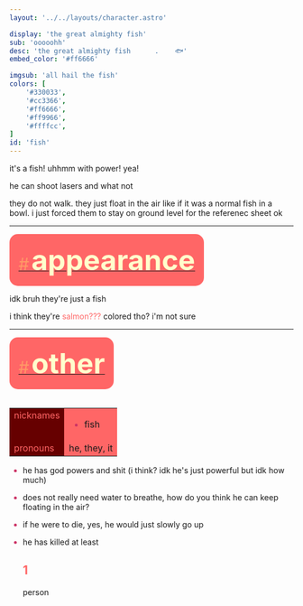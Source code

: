 ```yaml
---
layout: '../../layouts/character.astro'

display: 'the great almighty fish'
sub: 'ooooohh'
desc: 'the great almighty fish      .    🐟'
embed_color: '#ff6666'

imgsub: 'all hail the fish'
colors: [
    '#330033',
    '#cc3366',
    '#ff6666',
    '#ff9966',
    '#ffffcc',
]
id: 'fish'
---
```

<style>
    :root {
        --header-color: #301;
        --header-logo-color-1: #ffc;
        --header-logo-color-2: #f66;

        --col-bright: #ffc;
        --col-light: #f96;
        --col-main: #f66;
        --col-dim: #c36;
        --col-dark: #600;

        --col-bg: #603;
        --col-char-bg: #f66;

        --col-link: #f66;
        --col-link-hover: #f96
    }

    td {
        background-color: var(--col-main);
    }

    li::marker {
        color: var(--col-dim);  
    }

    td.name {
        background-color: var(--col-dark);
        color: var(--col-main);
        box-shadow: unset;
        align-content: start;
    }
</style>

it's a fish! uhhmm with power! yea!

he can shoot lasers and what not

they do not walk. they just float in the air like if it was a normal fish in a bowl. i just forced them to stay on ground level for the referenec sheet ok

<hr>
<section id="appearance" style="text-align: left">

<div style="background-color: var(--col-main); padding: 16px; border-radius: 15px; width: fit-content;">
<a href="#appearance">
<span style="font-size: 30px; color: var(--col-light)">#</span>
<span style="font-weight: bolder; font-size: 50px; margin: 0; margin-top: 30px; color: var(--col-bright)">
appearance
</span>
</a>
</div>

idk bruh they're just a fish

i think they're <span style="color: #f66">salmon???</span> colored tho? i'm not sure
</section>

<hr>
<section id="other" style="text-align: left">

<div style="background-color: var(--col-main); padding: 16px; border-radius: 15px; width: fit-content;">
<a href="#other">
<span style="font-size: 30px; color: var(--col-light)">#</span>
<span style="font-weight: bolder; font-size: 50px; margin: 0; margin-top: 30px; color: var(--col-bright)">
other
</span>
</a>
</div>

<br>
<table>

<tr>
    <td class="name">nicknames</td>
    <td>

- fish

</td>
</tr>

<tr>
    <td class="name">pronouns</td>
    <td>he, they, it</td>
</tr>

</table>

- he has god powers and shit (i think? idk he's just powerful but idk how much)

- does not really need water to breathe, how do you think he can keep floating in the air?

- if he were to die, yes, he would just slowly go up

- he has killed at least <h2 style="color: var(--col-main);">1</h2> person

</section>